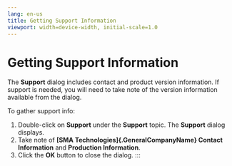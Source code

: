 ```yaml
---
lang: en-us
title: Getting Support Information
viewport: width=device-width, initial-scale=1.0
---
```


#  Getting Support Information

The **Support** dialog includes contact and product version information.
If support is needed, you will need to take note of the version
information available from the dialog.

To gather support info:

1.  Double-click on **Support** under the **Support** topic. The
    **Support** dialog displays.
2.  Take note of **[SMA Technologies]{.GeneralCompanyName} Contact     Information** and **Production Information**.
3.  Click the **OK** button to close the dialog.
:::

 

